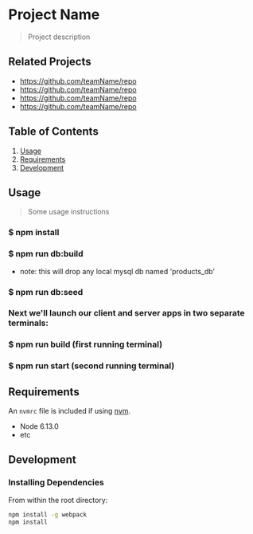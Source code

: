 # Project Name

> Project description

## Related Projects

  - https://github.com/teamName/repo
  - https://github.com/teamName/repo
  - https://github.com/teamName/repo
  - https://github.com/teamName/repo

## Table of Contents

1. [Usage](#Usage)
1. [Requirements](#requirements)
1. [Development](#development)

## Usage

> Some usage instructions

### $ npm install

### $ npm run db:build 
  - note: this will drop any local mysql db named 'products_db'
  
### $ npm run db:seed

### Next we'll launch our client and server apps in two separate terminals:
### $ npm run build (first running terminal)
### $ npm run start (second running terminal)

## Requirements

An `nvmrc` file is included if using [nvm](https://github.com/creationix/nvm).

- Node 6.13.0
- etc

## Development

### Installing Dependencies

From within the root directory:

```sh
npm install -g webpack
npm install
```

